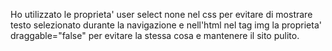 Ho utilizzato le proprieta' user select none nel css per evitare di mostrare testo selezionato durante la navigazione e nell'html nel tag img la proprieta' draggable="false" per evitare la stessa cosa e mantenere il sito pulito.